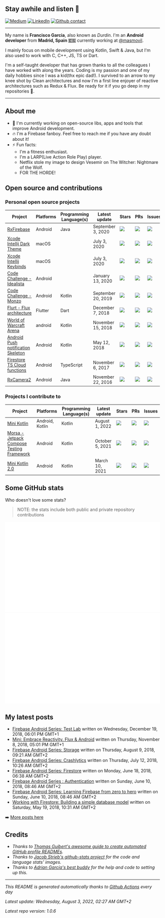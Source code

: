## Stay awhile and listen :notebook:
[![Medium](https://img.shields.io/badge/%20-00ab6c?color=00ab6c&label=Francisco+Garc%C3%ADa+Sierra&logo=medium&logoColor=white&style=flat-square)](https://medium.com/@franciscodurdingarcia)
[![LinkedIn](https://img.shields.io/badge/%20-0e76a8?color=0e76a8&label=frangsierra&logo=linkedin&logoColor=white&style=flat-square)](https://www.linkedin.com/in/frangsierra)
[![Github contact](https://img.shields.io/badge/%20-f5f5f5?color=f5f5f5&label=Contact%20me%20on%20GitHub&logo=github&logoColor=white&style=flat-square)](https://github.com/frangsierra/frangsierra/issues/new)

------------

My name is **Francisco Garcia**, also known as *Durdin*. I'm an **Android developer** from **Madrid, Spain 🇪🇸** currently working at [@masmovil](https://github.com/masmovil).

I mainly focus on mobile development using Kotlin, Swift & Java, but I'm also used to work with C, C++, JS, TS or Dart.

I'm a self-taught developer that has grown thanks to all the colleagues I have worked with along the years. Coding is my passion and one of my daily hobbies since I was a kid(thx epic dad!).
I survived to an arrow to my knee shot by Clean architectures and now I'm a first line enjoyer of reactive architectures such as Redux & Flux. Be ready for it if you go deep in my repositories :space_invader:.

------------

## About me
- 🔭 I'm currently working on open-source libs, apps and tools that improve Android development.
- :fire: I'm a Firebase fanboy. Feel free to reach me if you have any doubt about it!
- ⚡ Fun facts:
  - I'm a fitness enthusiast.
  - I'm a LARP(Live Action Role Play) player.
  - Netflix stole my image to design Vesemir on The Witcher: Nightmare of the Wolf.
  - FOR THE HORDE!

## Open source and contributions
### Personal open source projects
| Project  |   Platforms   |  Programming Language(s)  | Latest update | Stars | PRs | Issues |
| -------  | ------------- | ------------------------- | ------------- | ----- | --- | ------ |
| [RxFirebase](https:&#x2F;&#x2F;github.com&#x2F;FrangSierra&#x2F;RxFirebase) | Android | Java | September 3, 2020 | ![](https://img.shields.io/github/stars/FrangSierra&#x2F;RxFirebase?style=flat-square) | ![](https://img.shields.io/github/issues-pr/FrangSierra&#x2F;RxFirebase?style=flat-square) | ![](https://img.shields.io/github/issues/FrangSierra&#x2F;RxFirebase?style=flat-square)
| [Xcode Intellij Dark Theme](https:&#x2F;&#x2F;github.com&#x2F;FrangSierra&#x2F;Xcode-IntelliJ-Dark-Color-Theme) | macOS |  | July 3, 2020 | ![](https://img.shields.io/github/stars/FrangSierra&#x2F;Xcode-IntelliJ-Dark-Color-Theme?style=flat-square) | ![](https://img.shields.io/github/issues-pr/FrangSierra&#x2F;Xcode-IntelliJ-Dark-Color-Theme?style=flat-square) | ![](https://img.shields.io/github/issues/FrangSierra&#x2F;Xcode-IntelliJ-Dark-Color-Theme?style=flat-square)
| [Xcode Intellij Keybinds](https:&#x2F;&#x2F;github.com&#x2F;FrangSierra&#x2F;Xcode-IntelliJ-Keybinds) | macOS |  | July 3, 2020 | ![](https://img.shields.io/github/stars/FrangSierra&#x2F;Xcode-IntelliJ-Keybinds?style=flat-square) | ![](https://img.shields.io/github/issues-pr/FrangSierra&#x2F;Xcode-IntelliJ-Keybinds?style=flat-square) | ![](https://img.shields.io/github/issues/FrangSierra&#x2F;Xcode-IntelliJ-Keybinds?style=flat-square)
| [Code Challenge - Idealista](https:&#x2F;&#x2F;github.com&#x2F;FrangSierra&#x2F;android-challenge) | Android |  | January 13, 2020 | ![](https://img.shields.io/github/stars/FrangSierra&#x2F;android-challenge?style=flat-square) | ![](https://img.shields.io/github/issues-pr/FrangSierra&#x2F;android-challenge?style=flat-square) | ![](https://img.shields.io/github/issues/FrangSierra&#x2F;android-challenge?style=flat-square)
| [Code Challenge - Monzo](https:&#x2F;&#x2F;github.com&#x2F;FrangSierra&#x2F;TheGuardianApp) | Android | Kotlin | September 20, 2019 | ![](https://img.shields.io/github/stars/FrangSierra&#x2F;TheGuardianApp?style=flat-square) | ![](https://img.shields.io/github/issues-pr/FrangSierra&#x2F;TheGuardianApp?style=flat-square) | ![](https://img.shields.io/github/issues/FrangSierra&#x2F;TheGuardianApp?style=flat-square)
| [Flurt - Flux architecture](https:&#x2F;&#x2F;github.com&#x2F;FrangSierra&#x2F;Flurt) | Flutter | Dart | December 7, 2018 | ![](https://img.shields.io/github/stars/FrangSierra&#x2F;Flurt?style=flat-square) | ![](https://img.shields.io/github/issues-pr/FrangSierra&#x2F;Flurt?style=flat-square) | ![](https://img.shields.io/github/issues/FrangSierra&#x2F;Flurt?style=flat-square)
| [World of Warcraft Arena](https:&#x2F;&#x2F;github.com&#x2F;FrangSierra&#x2F;WoWArena) | android | Kotlin | November 15, 2018 | ![](https://img.shields.io/github/stars/FrangSierra&#x2F;WoWArena?style=flat-square) | ![](https://img.shields.io/github/issues-pr/FrangSierra&#x2F;WoWArena?style=flat-square) | ![](https://img.shields.io/github/issues/FrangSierra&#x2F;WoWArena?style=flat-square)
| [Android Push notification Skeleton](https:&#x2F;&#x2F;github.com&#x2F;FrangSierra&#x2F;PushNotificationSkeleton) | Android | Kotlin | May 12, 2018 | ![](https://img.shields.io/github/stars/FrangSierra&#x2F;PushNotificationSkeleton?style=flat-square) | ![](https://img.shields.io/github/issues-pr/FrangSierra&#x2F;PushNotificationSkeleton?style=flat-square) | ![](https://img.shields.io/github/issues/FrangSierra&#x2F;PushNotificationSkeleton?style=flat-square)
| [Firestore TS Cloud functions](https:&#x2F;&#x2F;github.com&#x2F;FrangSierra&#x2F;firestore-cloud-functions-typescript) | Android | TypeScript | November 6, 2017 | ![](https://img.shields.io/github/stars/FrangSierra&#x2F;firestore-cloud-functions-typescript?style=flat-square) | ![](https://img.shields.io/github/issues-pr/FrangSierra&#x2F;firestore-cloud-functions-typescript?style=flat-square) | ![](https://img.shields.io/github/issues/FrangSierra&#x2F;firestore-cloud-functions-typescript?style=flat-square)
| [RxCamera2](https:&#x2F;&#x2F;github.com&#x2F;FrangSierra&#x2F;RxCamera2) | Android | Java | November 22, 2016 | ![](https://img.shields.io/github/stars/FrangSierra&#x2F;RxCamera2?style=flat-square) | ![](https://img.shields.io/github/issues-pr/FrangSierra&#x2F;RxCamera2?style=flat-square) | ![](https://img.shields.io/github/issues/FrangSierra&#x2F;RxCamera2?style=flat-square)

### Projects I contribute to
| Project  |   Platforms   |  Programming Language(s)  | Latest update | Stars | PRs | Issues |
| -------  | ------------- | ------------------------- | ------------- | ----- | --- | ------ |
| [Mini Kotlin](https://github.com/hyperdevs-team&#x2F;mini-kotlin) | Android, Kotlin | Kotlin | August 1, 2022 | ![](https://img.shields.io/github/stars/hyperdevs-team&#x2F;mini-kotlin?style=flat-square) | ![](https://img.shields.io/github/issues-pr/hyperdevs-team&#x2F;mini-kotlin?style=flat-square) | ![](https://img.shields.io/github/issues/hyperdevs-team&#x2F;mini-kotlin?style=flat-square)
| [Morsa - Jetpack Compose Testing Framework](https://github.com/hyperdevs-team&#x2F;morsa) | Android | Kotlin | October 5, 2021 | ![](https://img.shields.io/github/stars/hyperdevs-team&#x2F;morsa?style=flat-square) | ![](https://img.shields.io/github/issues-pr/hyperdevs-team&#x2F;morsa?style=flat-square) | ![](https://img.shields.io/github/issues/hyperdevs-team&#x2F;morsa?style=flat-square)
| [Mini Kotlin 2.0](https://github.com/minikorp&#x2F;mini) | Android | Kotlin | March 10, 2021 | ![](https://img.shields.io/github/stars/minikorp&#x2F;mini?style=flat-square) | ![](https://img.shields.io/github/issues-pr/minikorp&#x2F;mini?style=flat-square) | ![](https://img.shields.io/github/issues/minikorp&#x2F;mini?style=flat-square)

## Some GitHub stats
Who doesn't love some stats?
> NOTE: the stats include both public and private repository contributions

![Code stats](https://github.com/frangsierra/github-stats/raw/master/generated/overview.svg)
![Top Langs](https://github.com/frangsierra/github-stats/raw/master/generated/languages.svg)

## My latest posts
* [Firebase Android Series: Test Lab](https:&#x2F;&#x2F;proandroiddev.com&#x2F;firebase-android-series-test-lab-bbcd41104086?source&#x3D;rss-e1b5dc7dff5a------2) written on Wednesday, December 19, 2018, 06:01 PM GMT+1
* [Mini: Embrace Reactivity. Flux &amp; Android](https:&#x2F;&#x2F;medium.com&#x2F;bq-engineering&#x2F;mini-embrace-reactivity-flux-android-a623d1782b29?source&#x3D;rss-e1b5dc7dff5a------2) written on Thursday, November 8, 2018, 05:01 PM GMT+1
* [Firebase Android Series: Storage](https:&#x2F;&#x2F;proandroiddev.com&#x2F;firebase-android-series-storage-f09524008e14?source&#x3D;rss-e1b5dc7dff5a------2) written on Thursday, August 9, 2018, 09:21 AM GMT+2
* [Firebase Android Series: Crashlytics](https:&#x2F;&#x2F;proandroiddev.com&#x2F;firebase-android-series-crashlytics-29de3f507d6?source&#x3D;rss-e1b5dc7dff5a------2) written on Thursday, July 12, 2018, 10:26 AM GMT+2
* [Firebase Android Series: Firestore](https:&#x2F;&#x2F;proandroiddev.com&#x2F;firebase-android-series-firestore-17e8951c574e?source&#x3D;rss-e1b5dc7dff5a------2) written on Monday, June 18, 2018, 06:38 AM GMT+2
* [Firebase Android Series : Authentication](https:&#x2F;&#x2F;proandroiddev.com&#x2F;firebase-android-series-authentication-74f209c59738?source&#x3D;rss-e1b5dc7dff5a------2) written on Sunday, June 10, 2018, 08:46 AM GMT+2
* [Firebase Android Series: Learning Firebase from zero to hero](https:&#x2F;&#x2F;proandroiddev.com&#x2F;firebase-android-series-learning-firebase-from-zero-to-hero-3bacbdf8e048?source&#x3D;rss-e1b5dc7dff5a------2) written on Sunday, June 10, 2018, 08:46 AM GMT+2
* [Working with Firestore: Building a simple database model](https:&#x2F;&#x2F;proandroiddev.com&#x2F;working-with-firestore-building-a-simple-database-model-79a5ce2692cb?source&#x3D;rss-e1b5dc7dff5a------2) written on Saturday, May 19, 2018, 10:31 AM GMT+2

➡️ [More posts here](https:&#x2F;&#x2F;medium.com&#x2F;@franciscodurdingarcia?source&#x3D;rss-e1b5dc7dff5a------2)

## Credits
* _Thanks to [Thomas Guibert's awesome guide to create automated GitHub profile READMEs](https://medium.com/swlh/how-to-create-a-self-updating-readme-md-for-your-github-profile-f8b05744ca91)._
* _Thanks to [Jacob Strieb's github-stats project](https://github.com/jstrieb/github-stats) for the code and language stats' images._
* _Thanks to [Adrian García's best buddy](https://github.com/adriangl/adriangl) for the help and code to setting up this._

------------

_This README is generated automatically thanks to [Github Actions](https://github.com/features/actions) every day_ 

_Latest update: Wednesday, August 3, 2022, 02:27 AM GMT+2_

_Latest repo version: 1.0.6_
